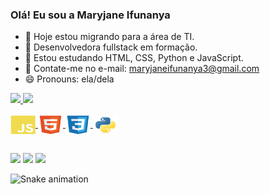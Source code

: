 ### Olá! Eu sou a Maryjane Ifunanya

- 🔭  Hoje estou migrando para a área de TI.
- 👩 Desenvolvedora fullstack em formação.
- 🌱 Estou estudando HTML, CSS, Python e JavaScript.
- 📧 Contate-me no e-mail: maryjaneifunanya3@gmail.com
- 😄 Pronouns: ela/dela

<div>
  <a href="https://github.com/maryjane-ifunanya">
  <img height="180em" src="https://github-readme-stats.vercel.app/api?username=maryjane-ifunanya&show_icons=true&theme=dracula&include_all_commits=true&count_private=true"/>
  <img height="180em" src="https://github-readme-stats.vercel.app/api/top-langs/?username=maryjane-ifunanya&layout=compact&langs_count=7&theme=dracula"/>
</div>

 <div style="display: inline_block"><br>
  <img align="center" alt="Rafa-Js" height="30" width="40" src="https://raw.githubusercontent.com/devicons/devicon/master/icons/javascript/javascript-plain.svg">
  <img align="center" alt="Rafa-Ts" height="30" width="40" src="https://raw.githubusercontent.com/devicons/devicon/master/icons/html5/html5-original.svg">
  <img align="center" alt="Rafa-CSS" height="30" width="40" src="https://raw.githubusercontent.com/devicons/devicon/master/icons/css3/css3-original.svg">
  <img align="center" alt="Rafa-Python" height="30" width="40" src="https://raw.githubusercontent.com/devicons/devicon/master/icons/python/python-original.svg">
</div>
  
  ##
  
  <div>
 <a href="https://discord.gg/Maryjane Ifunanya#3969" target="_blank"><img src="https://img.shields.io/badge/Discord-7289DA?style=for-the-badge&logo=discord&logoColor=white" target="_blank"></a> 
  <a href = "mailto:maryjaneifunanya3@gmail.com"><img src="https://img.shields.io/badge/-Gmail-%23333?style=for-the-badge&logo=gmail&logoColor=white" target="_blank"></a>
  <a href="https://www.linkedin.com/in/mary-jane-500287209" target="_blank"><img src="https://img.shields.io/badge/-LinkedIn-%230077B5?style=for-the-badge&logo=linkedin&logoColor=white" target="_blank"></a>
  </div>
  
  ![Snake animation](https://github.com/MaryJane-Ifunanya/Maryjane-Ifunanya/blob/output/github-contribution-grid-snake.svg)
